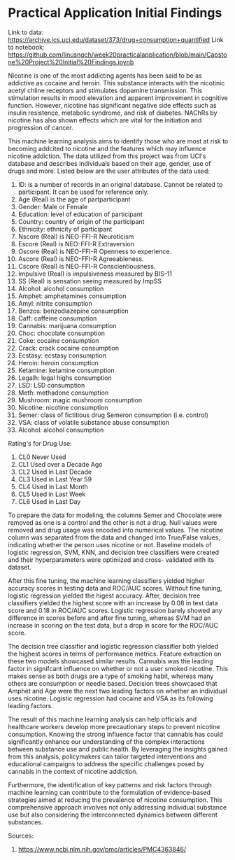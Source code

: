 # Practical Application Initial Findings

Link to data: https://archive.ics.uci.edu/dataset/373/drug+consumption+quantified
Link to notebook: https://github.com/linusngch/week20practicalapplication/blob/main/Capstone%20Project%20Initial%20Findings.ipynb

Nicotine is one of the most addicting agents has been said to be as addictive as cocaine and heroin. This substance interacts with the nicotinic acetyl chline
receptors and stimulates dopamine transmission. This stimulation results in mood elevation and apparent improvement in cognitive function. However, nicotine has 
significant negative side effects such as insulin resistence, metabolic syndrome, and risk of diabetes. NAChRs by nicotine has also shown effects which are vital
for the initiation and progression of cancer. 

This machine learning analysis aims to identify those who are most at risk to becoming addcited to nicotine and the features which may influence nicotine addiction.
The data utilized from this project was from UCI's database and describes individuals based on their age, gender, use of drugs and more. Listed below are the user attributes 
of the data used:

1. ID: is a number of records in an original database. Cannot be related to participant. It can be used for reference only.
2. Age (Real) is the age of partparticipant
3. Gender: Male or Female
4. Education: level of education of participant
5. Country: country of origin of the participant
6. Ethnicity: ethnicity of participant
7. Nscore (Real) is NEO-FFI-R Neuroticism
8. Escore (Real) is NEO-FFI-R Extraversion
9. Oscore (Real) is NEO-FFI-R Openness to experience.
10. Ascore (Real) is NEO-FFI-R Agreeableness.
11. Cscore (Real) is NEO-FFI-R Conscientiousness.
12. Impulsive (Real) is impulsiveness measured by BIS-11
13. SS (Real) is sensation seeing measured by ImpSS
14. Alcohol: alcohol consumption
15. Amphet: amphetamines consumption
16. Amyl: nitrite consumption
17. Benzos: benzodiazepine consumption
18. Caff: caffeine consumption
19. Cannabis: marijuana consumption
20. Choc: chocolate consumption
21. Coke: cocaine consumption
22. Crack: crack cocaine consumption
23. Ecstasy: ecstasy consumption
24. Heroin: heroin consumption
25. Ketamine: ketamine consumption
26. Legalh: legal highs consumption
27. LSD: LSD consumption
28. Meth: methadone consumption
29. Mushroom: magic mushroom consumption
30. Nicotine: nicotine consumption
31. Semer: class of fictitious drug Semeron consumption (i.e. control)
32. VSA: class of volatile substance abuse consumption
33. Alcohol: alcohol consumption

Rating's for Drug Use:
1.  CL0 Never Used
2.  CL1 Used over a Decade Ago
3.  CL2 Used in Last Decade
4.  CL3 Used in Last Year 59
5.  CL4 Used in Last Month
6.  CL5 Used in Last Week
7.  CL6 Used in Last Day

To prepare the data for modeling, the columns Semer and Chocolate were removed as one is a control and the other is not a drug. Null values were removed and drug
usage was encoded into numerical values. The nicotine column was separated from the data and changed into True/False values, indicating whether the person uses
nicotine or not. Baseline models of logistic regression, SVM, KNN, and decision tree classifiers were created and their hyperparameters were optimized and cross-
validated with its dataset.

After this fine tuning, the machine learning classifiers yielded higher accuracy scores in testing data and ROC/AUC scores. Without fine tuning, logistic regression yielded
the higest accuracy. After, decision tree classifiers yielded the highest score with an increase by 0.08 in test data score and 0.18 in ROC/AUC scores. Logistic 
regression barely showed any difference in scores before and after fine tuning, whereas SVM had an increase in scoring on the test data, but a drop in score for 
the ROC/AUC score.

The decision tree classifier and logistic regression classifier both yielded the highest scores in terms of performance metrics. Feature extraction on these two 
models showcased similar results. Cannabis was the leading factor in signifcant influence on whether or not a user smoked nicotine. This makes sense as both drugs
are a type of smoking habit, whereas many others are consumption or needle based. Decision trees showcased that Amphet and Age were the next two leading factors on
whether an individual uses nicotine. Logistic regression had cocaine and VSA as its following leading factors.

The result of this machine learning analysis can help officials and healthcare workers develop more precautionary steps to prevent nicotine consumption. Knowing the
strong influence factor that cannabis has could significantly enhance our understanding of the complex interactions between substance use and public health. By leveraging
the insights gained from this analysis, policymakers can tailor targeted interventions and educational campaigns to address the specific challenges posed by cannabis in
the context of nicotine addiction.

Furthermore, the identification of key patterns and risk factors through machine learning can contribute to the formulation of evidence-based strategies aimed at 
reducing the prevalence of nicotine consumption. This comprehensive approach involves not only addressing individual substance use but also considering the interconnected 
dynamics between different substances.


Sources:
1. https://www.ncbi.nlm.nih.gov/pmc/articles/PMC4363846/
